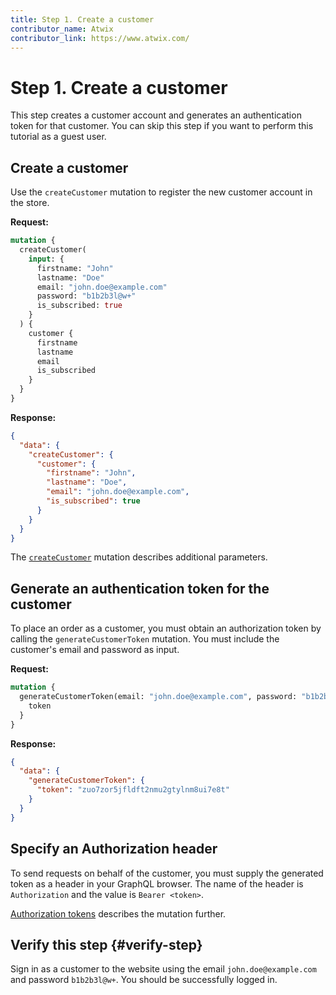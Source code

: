 ```yaml
---
title: Step 1. Create a customer
contributor_name: Atwix
contributor_link: https://www.atwix.com/
---
```


# Step 1. Create a customer

This step creates a customer account and generates an authentication token for that customer. You can skip this step if you want to perform this tutorial as a guest user.

## Create a customer

Use the `createCustomer` mutation to register the new customer account in the store.

**Request:**

```graphql
mutation {
  createCustomer(
    input: {
      firstname: "John"
      lastname: "Doe"
      email: "john.doe@example.com"
      password: "b1b2b3l@w+"
      is_subscribed: true
    }
  ) {
    customer {
      firstname
      lastname
      email
      is_subscribed
    }
  }
}
```

**Response:**

```json
{
  "data": {
    "createCustomer": {
      "customer": {
        "firstname": "John",
        "lastname": "Doe",
        "email": "john.doe@example.com",
        "is_subscribed": true
      }
    }
  }
}
```

The [`createCustomer`](../../schema/customer/mutations/create.md) mutation describes additional parameters.

## Generate an authentication token for the customer

To place an order as a customer, you must obtain an authorization token by calling the `generateCustomerToken` mutation. You must include the customer's email and password as input.

**Request:**

```graphql
mutation {
  generateCustomerToken(email: "john.doe@example.com", password: "b1b2b3l@w+") {
    token
  }
}
```

**Response:**

```json
{
  "data": {
    "generateCustomerToken": {
      "token": "zuo7zor5jfldft2nmu2gtylnm8ui7e8t"
    }
  }
}
```

## Specify an Authorization header

To send requests on behalf of the customer, you must supply the generated token as a header in your GraphQL browser.
The name of the header is `Authorization` and the value is `Bearer <token>`.

[Authorization tokens](../../usage/authorization-tokens.md) describes the mutation further.

## Verify this step {#verify-step}

Sign in as a customer to the website using the email `john.doe@example.com` and password `b1b2b3l@w+`. You should be successfully logged in.
